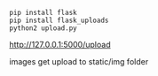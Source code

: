 ```
pip install flask
pip install flask_uploads
python2 upload.py
```
http://127.0.0.1:5000/upload 


images get upload to static/img folder
